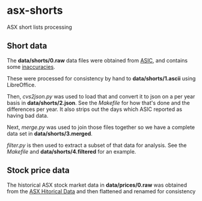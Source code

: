 # asx-shorts
ASX short lists processing

## Short data

The **data/shorts/0.raw** data files were obtained from
[ASIC](https://asic.gov.au/regulatory-resources/markets/short-selling/short-selling-reports-notice/), and
contains some [inaccuracies](https://asic.gov.au/regulatory-resources/markets/short-selling/short-selling-reports-notice/).

These were processed for consistency by hand to **data/shorts/1.ascii** using LibreOffice.

Then, *cvs2json.py* was used to load that and convert it to json on a per year basis in **data/shorts/2.json**. See
the *Makefile* for how that's done and the differences per year. It also strips out the days which ASIC
reported as having bad data.

Next, *merge.py* was used to join those files together so we have a complete data set in **data/shorts/3.merged**.

*filter.py* is then used to extract a subset of that data for analysis. See the *Makefile* and
**data/shorts/4.filtered** for an example.

## Stock price data

The historical ASX stock market data in **data/prices/0.raw** was obtained from the
[ASX Hitorical Data](https://www.asxhistoricaldata.com/archive/) and then flattened and renamed for consistency

